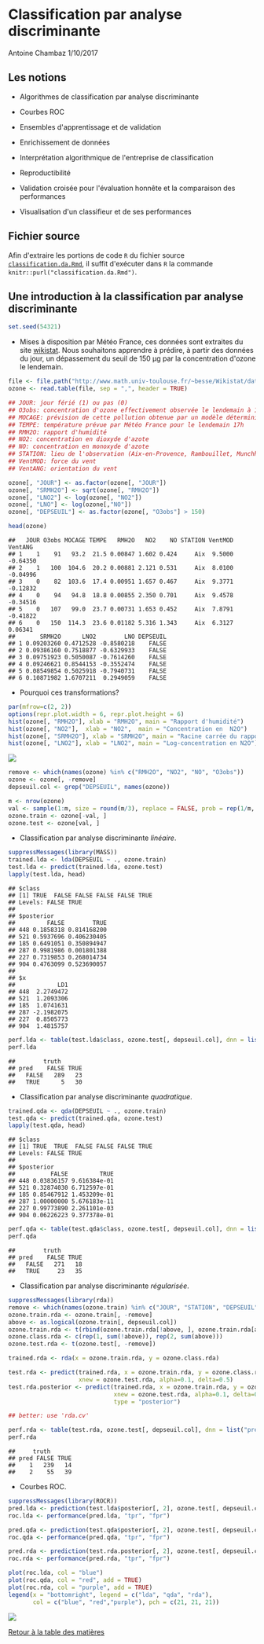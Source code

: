 Classification par analyse discriminante
================
Antoine Chambaz
1/10/2017

Les notions
-----------

-   Algorithmes de classification par analyse discriminante

-   Courbes ROC

-   Ensembles d'apprentissage et de validation

-   Enrichissement de données

-   Interprétation algorithmique de l'entreprise de classification

-   Reproductibilité

-   Validation croisée pour l'évaluation honnête et la comparaison des performances

-   Visualisation d'un classifieur et de ses performances

Fichier source
--------------

Afin d'extraire les portions de code `R` du fichier source [`classification.da.Rmd`](https://github.com/achambaz/laviemodedemploi/blob/master/classification.da/classification.da.Rmd), il suffit d'exécuter dans `R` la commande `knitr::purl("classification.da.Rmd")`.

Une introduction à la classification par analyse discriminante
--------------------------------------------------------------

``` r
set.seed(54321)
```

-   Mises à disposition par Météo France, ces données sont extraites du site [wikistat](https://github.com/wikistat). Nous souhaitons apprendre à prédire, à partir des données du jour, un dépassement du seuil de 150 μg par la concentration d'ozone le lendemain.

``` r
file <- file.path("http://www.math.univ-toulouse.fr/~besse/Wikistat/data", "depSeuil.dat")
ozone <- read.table(file, sep = ",", header = TRUE)

## JOUR: jour férié (1) ou pas (0)
## O3obs: concentration d'ozone effectivement observée le lendemain à 17h locales (correspond souvent au maximum de pollution observée)
## MOCAGE: prévision de cette pollution obtenue par un modèle déterministe de mécanique des fluides
## TEMPE: température prévue par Météo France pour le lendemain 17h
## RMH2O: rapport d'humidité
## NO2: concentration en dioxyde d'azote
## NO: concentration en monoxyde d'azote
## STATION: lieu de l'observation (Aix-en-Provence, Rambouillet, Munchhausen, Cadarache et Plan de Cuques)
## VentMOD: force du vent
## VentANG: orientation du vent

ozone[, "JOUR"] <- as.factor(ozone[, "JOUR"])
ozone[, "SRMH2O"] <- sqrt(ozone[, "RMH2O"])
ozone[, "LNO2"] <- log(ozone[, "NO2"])
ozone[, "LNO"] <- log(ozone[,"NO"])
ozone[, "DEPSEUIL"] <- as.factor(ozone[, "O3obs"] > 150)

head(ozone)
```

    ##   JOUR O3obs MOCAGE TEMPE   RMH2O   NO2    NO STATION VentMOD  VentANG
    ## 1    1    91   93.2  21.5 0.00847 1.602 0.424     Aix  9.5000 -0.64350
    ## 2    1   100  104.6  20.2 0.00881 2.121 0.531     Aix  8.0100 -0.04996
    ## 3    0    82  103.6  17.4 0.00951 1.657 0.467     Aix  9.3771 -0.12832
    ## 4    0    94   94.8  18.8 0.00855 2.350 0.701     Aix  9.4578 -0.34516
    ## 5    0   107   99.0  23.7 0.00731 1.653 0.452     Aix  7.8791 -0.41822
    ## 6    0   150  114.3  23.6 0.01182 5.316 1.343     Aix  6.3127  0.06341
    ##       SRMH2O      LNO2        LNO DEPSEUIL
    ## 1 0.09203260 0.4712528 -0.8580218    FALSE
    ## 2 0.09386160 0.7518877 -0.6329933    FALSE
    ## 3 0.09751923 0.5050087 -0.7614260    FALSE
    ## 4 0.09246621 0.8544153 -0.3552474    FALSE
    ## 5 0.08549854 0.5025918 -0.7940731    FALSE
    ## 6 0.10871982 1.6707211  0.2949059    FALSE

-   Pourquoi ces transformations?

``` r
par(mfrow=c(2, 2))
options(repr.plot.width = 6, repr.plot.height = 6)
hist(ozone[, "RMH2O"], xlab = "RMH2O", main = "Rapport d'humidité")
hist(ozone[, "NO2"],  xlab = "NO2",  main = "Concentration en  N2O")
hist(ozone[, "SRMH2O"], xlab = "SRMH2O", main = "Racine carrée du rapport d'humidité")
hist(ozone[, "LNO2"], xlab = "LNO2", main = "Log-concentration en N2O")
```

![](img/histo-un-1.png)

``` r
remove <- which(names(ozone) %in% c("RMH2O", "NO2", "NO", "O3obs"))
ozone <- ozone[, -remove]
depseuil.col <- grep("DEPSEUIL", names(ozone))

m <- nrow(ozone)
val <- sample(1:m, size = round(m/3), replace = FALSE, prob = rep(1/m, m)) 
ozone.train <- ozone[-val, ]
ozone.test <- ozone[val, ]
```

-   Classification par analyse discriminante *linéaire*.

``` r
suppressMessages(library(MASS))
trained.lda <- lda(DEPSEUIL ~ ., ozone.train)
test.lda <- predict(trained.lda, ozone.test)
lapply(test.lda, head)
```

    ## $class
    ## [1] TRUE  FALSE FALSE FALSE FALSE TRUE 
    ## Levels: FALSE TRUE
    ## 
    ## $posterior
    ##         FALSE        TRUE
    ## 448 0.1858318 0.814168200
    ## 521 0.5937696 0.406230405
    ## 185 0.6491051 0.350894947
    ## 287 0.9981986 0.001801388
    ## 227 0.7319853 0.268014734
    ## 904 0.4763099 0.523690057
    ## 
    ## $x
    ##            LD1
    ## 448  2.2749472
    ## 521  1.2093306
    ## 185  1.0741631
    ## 287 -2.1982075
    ## 227  0.8505773
    ## 904  1.4815757

``` r
perf.lda <- table(test.lda$class, ozone.test[, depseuil.col], dnn = list("pred", "truth"))
perf.lda
```

    ##        truth
    ## pred    FALSE TRUE
    ##   FALSE   289   23
    ##   TRUE      5   30

-   Classification par analyse discriminante *quadratique*.

``` r
trained.qda <- qda(DEPSEUIL ~ ., ozone.train)
test.qda <- predict(trained.qda, ozone.test)
lapply(test.qda, head)
```

    ## $class
    ## [1] TRUE  TRUE  FALSE FALSE FALSE TRUE 
    ## Levels: FALSE TRUE
    ## 
    ## $posterior
    ##          FALSE         TRUE
    ## 448 0.03836157 9.616384e-01
    ## 521 0.32874030 6.712597e-01
    ## 185 0.85467912 1.453209e-01
    ## 287 1.00000000 5.676183e-11
    ## 227 0.99773890 2.261101e-03
    ## 904 0.06226223 9.377378e-01

``` r
perf.qda <- table(test.qda$class, ozone.test[, depseuil.col], dnn = list("pred", "truth"))
perf.qda
```

    ##        truth
    ## pred    FALSE TRUE
    ##   FALSE   271   18
    ##   TRUE     23   35

-   Classification par analyse discriminante *régularisée*.

``` r
suppressMessages(library(rda))
remove <- which(names(ozone.train) %in% c("JOUR", "STATION", "DEPSEUIL"))
ozone.train.rda <- ozone.train[, -remove]
above <- as.logical(ozone.train[, depseuil.col])
ozone.train.rda <- t(rbind(ozone.train.rda[!above, ], ozone.train.rda[above, ]))
ozone.class.rda <- c(rep(1, sum(!above)), rep(2, sum(above)))
ozone.test.rda <- t(ozone.test[, -remove])

trained.rda <- rda(x = ozone.train.rda, y = ozone.class.rda)

test.rda <- predict(trained.rda, x = ozone.train.rda, y = ozone.class.rda, 
                    xnew = ozone.test.rda, alpha=0.1, delta=0.5)
test.rda.posterior <- predict(trained.rda, x = ozone.train.rda, y = ozone.class.rda, 
                              xnew = ozone.test.rda, alpha=0.1, delta=0.5,
                              type = "posterior")

## better: use 'rda.cv'

perf.rda <- table(test.rda, ozone.test[, depseuil.col], dnn = list("pred", "truth"))
perf.rda
```

    ##     truth
    ## pred FALSE TRUE
    ##    1   239   14
    ##    2    55   39

-   Courbes ROC.

``` r
suppressMessages(library(ROCR))
pred.lda <- prediction(test.lda$posterior[, 2], ozone.test[, depseuil.col])
roc.lda <- performance(pred.lda, "tpr", "fpr")

pred.qda <- prediction(test.qda$posterior[, 2], ozone.test[, depseuil.col])
roc.qda <- performance(pred.qda, "tpr", "fpr")

pred.rda <- prediction(test.rda.posterior[, 2], ozone.test[, depseuil.col])
roc.rda <- performance(pred.rda, "tpr", "fpr")

plot(roc.lda, col = "blue") 
plot(roc.qda, col = "red", add = TRUE)
plot(roc.rda, col = "purple", add = TRUE)
legend(x = "bottomright", legend = c("lda", "qda", "rda"),
       col = c("blue", "red","purple"), pch = c(21, 21, 21))
```

![](img/ROC-1.png)

[Retour à la table des matières](https://github.com/achambaz/laviemodedemploi#liens)

